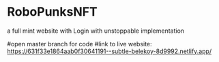 # RoboPunksNFT
a full mint website with Login with unstoppable implementation


#open master branch for code
#link to live website: https://631f33e1864aab0f30641191--subtle-belekoy-8d9992.netlify.app/
